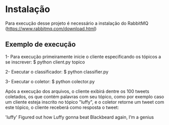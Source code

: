 # Instalação
 
 Para execução desse projeto é necessário a instalação do RabbitMQ (https://www.rabbitmq.com/download.html)
 
 ## Exemplo de execução
 
 1- Para execução primeiramente inicie o cliente especificando os tópicos a se inscrever:
 $ python client.py topico
 
 2- Executar o classificador:
 $ python classifier.py

 3- Executar o coletor:
 $ python colector.py

Após a execução dos arquivos, o cliente exibirá dentre os 100 tweets coletados, os que contém palavras com seu tópico, como por exemplo caso um cliente esteja inscrito no tópico "luffy", e o coletor retorne um tweet com este tópico, o cliente receberá como resposta o tweet:

'luffy'
Figured out how Luffy gonna beat Blackbeard again, I’m a genius
